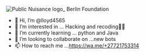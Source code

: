 ![Public Nuisance logo_ Berlin Foundation](https://user-images.githubusercontent.com/88751177/139162118-4b704ae1-d9ec-410d-824f-17ebf8acf2b5.jpg)
- 👋 Hi, I’m @lloyd4565
- 👀 I’m interested in ... Hacking and recoding👨‍💻
- 🌱 I’m currently learning ... python and Java
- 💞️ I’m looking to collaborate on ...new bots
- 📫 How to reach me ...https://wa.me/+27721753314

<!---
lloyd4565/lloyd4565 is a ✨ special ✨ repository because its `README.md` (this file) appears on your GitHub profile.
You can click the Preview link to take a look at your changes.
-join my [YouTube channel] (https://youtube.com/channel/UCUqkcRVD3BPzhxoERrkXWYA)
